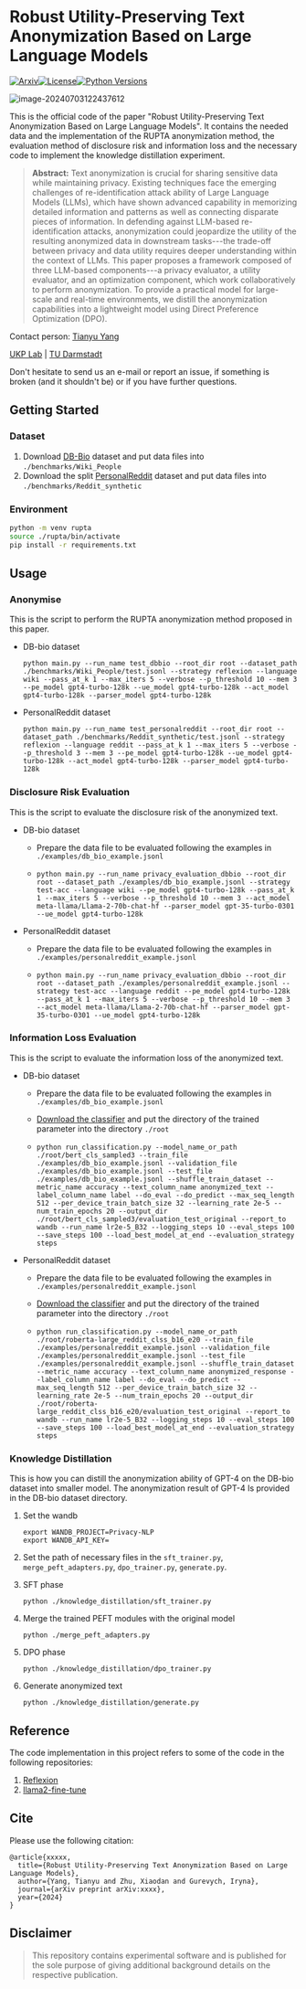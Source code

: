 
# Robust Utility-Preserving Text Anonymization Based on Large Language Models
[![Arxiv](https://img.shields.io/badge/Arxiv-YYMM.NNNNN-red?style=flat-square&logo=arxiv&logoColor=white)](https://put-here-your-paper.com)[![License](https://img.shields.io/github/license/UKPLab/ukp-project-template)](https://opensource.org/licenses/Apache-2.0)[![Python Versions](https://img.shields.io/badge/Python-3.9-blue.svg?style=flat&logo=python&logoColor=white)](https://www.python.org/)

![image-20240703122437612](https://s2.loli.net/2024/07/03/hVt2FYrJ5CDTp4g.png)

This is the official code of the paper "Robust Utility-Preserving Text Anonymization Based on Large Language Models". It contains the needed data and  the implementation of the RUPTA anonymization method, the evaluation method of disclosure risk and information loss and the necessary code to implement the knowledge distillation experiment. 

> **Abstract:** Text anonymization is crucial for sharing sensitive data while maintaining privacy. Existing techniques face the emerging challenges of re-identification attack ability of Large Language Models (LLMs), which have shown advanced capability in memorizing detailed information and patterns as well as connecting disparate pieces of information. In defending against LLM-based re-identification attacks, anonymization could jeopardize the utility of the resulting anonymized data in downstream tasks---the trade-off between privacy and data utility requires deeper understanding within the context of LLMs. This paper proposes a framework composed of three LLM-based components---a privacy evaluator, a utility evaluator, and an optimization component, which work collaboratively to perform anonymization. To provide a practical model for large-scale and real-time environments, we distill the anonymization capabilities into a lightweight model using Direct Preference Optimization (DPO).

Contact person: [Tianyu Yang](mailto:yangtianyu612@gmail.com) 

[UKP Lab](https://www.ukp.tu-darmstadt.de/) | [TU Darmstadt](https://www.tu-darmstadt.de/
)

Don't hesitate to send us an e-mail or report an issue, if something is broken (and it shouldn't be) or if you have further questions.


## Getting Started
### Dataset

1. Download [DB-Bio](https://drive.google.com/file/d/1oXWI2mh_mkrs2bZs4riGgbYbQoA9RNzD/view?usp=sharing) dataset and put data files into `./benchmarks/Wiki_People`
2. Download the split [PersonalReddit](https://drive.google.com/file/d/1Z6Xs6zgsn7tkdcW5SElRzbSqUhZFLjwX/view?usp=sharing) dataset and put data files into `./benchmarks/Reddit_synthetic`


### Environment
```bash
python -m venv rupta
source ./rupta/bin/activate
pip install -r requirements.txt
```
## Usage
### Anonymise

This is the script to perform the RUPTA anonymization method proposed in this paper.

- DB-bio dataset

  ```shell
  python main.py --run_name test_dbbio --root_dir root --dataset_path ./benchmarks/Wiki_People/test.jsonl --strategy reflexion --language wiki --pass_at_k 1 --max_iters 5 --verbose --p_threshold 10 --mem 3 --pe_model gpt4-turbo-128k --ue_model gpt4-turbo-128k --act_model gpt4-turbo-128k --parser_model gpt4-turbo-128k
  ```

- PersonalReddit dataset

  ```shell
  python main.py --run_name test_personalreddit --root_dir root --dataset_path ./benchmarks/Reddit_synthetic/test.jsonl --strategy reflexion --language reddit --pass_at_k 1 --max_iters 5 --verbose --p_threshold 3 --mem 3 --pe_model gpt4-turbo-128k --ue_model gpt4-turbo-128k --act_model gpt4-turbo-128k --parser_model gpt4-turbo-128k
  ```

### Disclosure Risk Evaluation

This is the script to evaluate the disclosure risk of the anonymized text.

- DB-bio dataset

  - Prepare the data file to be evaluated following the examples in `./examples/db_bio_example.jsonl`

  - ```shell
    python main.py --run_name privacy_evaluation_dbbio --root_dir root --dataset_path ./examples/db_bio_example.jsonl --strategy test-acc --language wiki --pe_model gpt4-turbo-128k --pass_at_k 1 --max_iters 5 --verbose --p_threshold 10 --mem 3 --act_model meta-llama/Llama-2-70b-chat-hf --parser_model gpt-35-turbo-0301 --ue_model gpt4-turbo-128k
    ```

- PersonalReddit dataset

  - Prepare the data file to be evaluated following the examples in `./examples/personalreddit_example.jsonl`

  - ```shell
    python main.py --run_name privacy_evaluation_dbbio --root_dir root --dataset_path ./examples/personalreddit_example.jsonl --strategy test-acc --language reddit --pe_model gpt4-turbo-128k --pass_at_k 1 --max_iters 5 --verbose --p_threshold 10 --mem 3 --act_model meta-llama/Llama-2-70b-chat-hf --parser_model gpt-35-turbo-0301 --ue_model gpt4-turbo-128k
    ```

### Information Loss Evaluation

This is the script to evaluate the information loss of the anonymized text.

- DB-bio dataset

  - Prepare the data file to be evaluated following the examples in `./examples/db_bio_example.jsonl`

  - [Download the classifier](https://drive.google.com/file/d/1DqG9wUa0q6-qz-SR2pzxB9QVMmez4teU/view?usp=sharing) and put the directory of the trained parameter into the directory `./root`

  - ```shell
    python run_classification.py --model_name_or_path ./root/bert_cls_sampled3 --train_file ./examples/db_bio_example.jsonl --validation_file ./examples/db_bio_example.jsonl --test_file ./examples/db_bio_example.jsonl --shuffle_train_dataset --metric_name accuracy --text_column_name anonymized_text --label_column_name label --do_eval --do_predict --max_seq_length 512 --per_device_train_batch_size 32 --learning_rate 2e-5 --num_train_epochs 20 --output_dir ./root/bert_cls_sampled3/evaluation_test_original --report_to wandb --run_name lr2e-5_B32 --logging_steps 10 --eval_steps 100 --save_steps 100 --load_best_model_at_end --evaluation_strategy steps
    ```

- PersonalReddit dataset

  - Prepare the data file to be evaluated following the examples in `./examples/personalreddit_example.jsonl`

  - [Download the classifier](https://drive.google.com/file/d/1g8ri2VRQCsN489YruPtNG0lgNtAZ8IaI/view?usp=sharing) and put the directory of the trained parameter into the directory `./root`

  - ```shell
    python run_classification.py --model_name_or_path ./root/roberta-large_reddit_clss_b16_e20 --train_file ./examples/personalreddit_example.jsonl --validation_file ./examples/personalreddit_example.jsonl --test_file ./examples/personalreddit_example.jsonl --shuffle_train_dataset --metric_name accuracy --text_column_name anonymized_response --label_column_name label --do_eval --do_predict --max_seq_length 512 --per_device_train_batch_size 32 --learning_rate 2e-5 --num_train_epochs 20 --output_dir ./root/roberta-large_reddit_clss_b16_e20/evaluation_test_original --report_to wandb --run_name lr2e-5_B32 --logging_steps 10 --eval_steps 100 --save_steps 100 --load_best_model_at_end --evaluation_strategy steps
    ```

### Knowledge Distillation

This is how you can distill the anonymization ability of GPT-4 on the DB-bio dataset into smaller model. The anonymization result of GPT-4 Is provided in the DB-bio dataset directory.

1. Set the wandb

   ```shell
   export WANDB_PROJECT=Privacy-NLP
   export WANDB_API_KEY=
   ```

2. Set the path of necessary files in the `sft_trainer.py`, `merge_peft_adapters.py`, `dpo_trainer.py`, `generate.py`.

3. SFT phase

   ```shell
   python ./knowledge_distillation/sft_trainer.py
   ```

4. Merge the trained PEFT modules with the original model

   ```shell
   python ./merge_peft_adapters.py
   ```

5. DPO phase

   ```shell
   python ./knowledge_distillation/dpo_trainer.py
   ```

6. Generate anonymized text

   ```shell
   python ./knowledge_distillation/generate.py
   ```

## Reference

The code implementation in this project refers to some of the code in the following repositories: 

1. [Reflexion](https://github.com/noahshinn/reflexion/tree/main/programming_runs)
2. [llama2-fine-tune](https://github.com/mzbac/llama2-fine-tune/tree/master)


## Cite

Please use the following citation:

```
@article{xxxxx,
  title={Robust Utility-Preserving Text Anonymization Based on Large Language Models},
  author={Yang, Tianyu and Zhu, Xiaodan and Gurevych, Iryna},
  journal={arXiv preprint arXiv:xxxx},
  year={2024}
}
```

## Disclaimer

> This repository contains experimental software and is published for the sole purpose of giving additional background details on the respective publication. 
